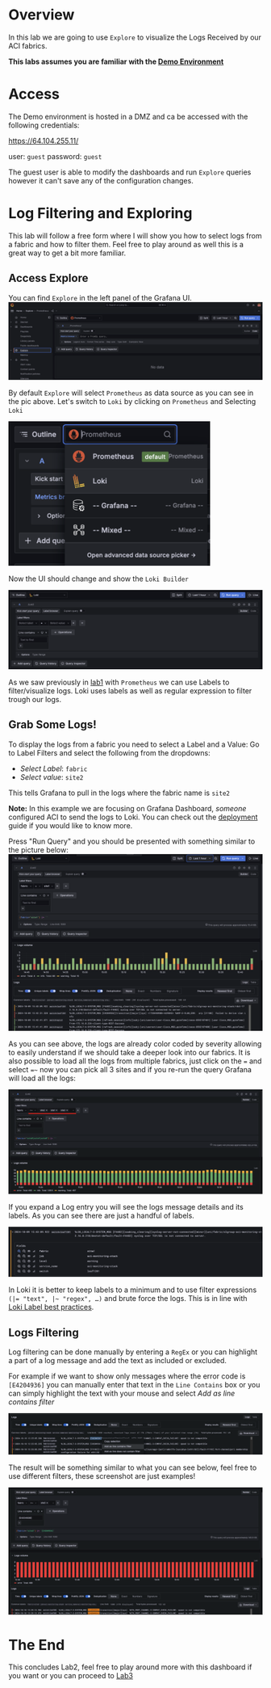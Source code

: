 # Overview 

In this lab we are going to use `Explore` to visualize the Logs Received by our ACI fabrics. 

**This labs assumes you are familiar with the [Demo Environment](../demo-environment.md)**

# Access 

The Demo environment is hosted in a DMZ and ca be accessed with the following credentials:

https://64.104.255.11/

user: `guest`
password: `guest`

The guest user is able to modify the dashboards and run `Explore` queries however it can't save any of the configuration changes. 

# Log Filtering and Exploring

This lab will follow a free form where I will show you how to select logs from a fabric and how to filter them. Feel free to play around as well this is a great way to get a bit more familiar. 

## Access Explore

You can find `Explore` in the left panel of the Grafana UI.
![alt text](images/lab2/explore.png)

By default `Explore` will select `Prometheus` as data source as you can see in the pic above. Let's switch to `Loki` by clicking on `Prometheus` and Selecting `Loki`

<img src=images/lab2/select-loki.png width="400"> 

Now the UI should change and show the `Loki Builder`

![alt text](images/lab2/loki-builder.png)

As we saw previously in [lab1](lab1.md) with `Prometheus` we can use Labels to filter/visualize logs. Loki uses labels as well as regular expression to filter trough our logs. 

## Grab Some Logs!

To display the logs from a fabric you need to select a Label and a Value:
Go to Label Filters and select the following from the dropdowns:

- *Select Label*: `fabric`
- *Select value*: `site2`
  
This tells Grafana to pull in the logs where the fabric name is `site2` 

**Note:** In this example we are focusing on Grafana Dashboard, *someone* configured ACI to send the logs to Loki.  You can check out the [deployment](../deployment.md#syslog-config) guide if you would like to know more.

Press "Run Query" and you should be presented with something similar to the picture below:
![alt text](images/lab2/logs-1.png)

As you can see above, the logs are already color coded by severity allowing to easily understand if we should take a deeper look into our fabrics.
It is also possible to load all the logs from multiple fabrics, just click on the `=` and select `=~` now you can pick all 3 sites and if you re-run the query Grafana will load all the logs:

![alt text](images/lab2/multi-fabric-logs.png)

If you expand a Log entry you will see the logs message details and its labels. As you can see there are just a handful of labels.

![alt text](images/lab2/log-details.png)

In Loki it is better to keep labels to a minimum and to use filter expressions `(|= "text", |~ "regex", …)` and brute force the logs. This is in line with [Loki Label best practices](https://grafana.com/docs/loki/latest/get-started/labels/bp-labels/).


## Logs Filtering

Log filtering can be done manually by entering a `RegEx` or you can highlight a part of a log message and add the text as included or excluded. 

For example if we want to show only messages where the error code is `[E4204936]` you can manually enter that text in the `Line Contains` box or you can simply highlight the text with your mouse and select *Add as line contains filter*

![alt text](images/lab2/ui-filter.png)

The result will be something similar to what you can see below, feel free to use different filters, these screenshot are just examples!

![alt text](images/lab2/ui-filter-result.png)

# The End
This concludes Lab2, feel free to play around more with this dashboard if you want or you can proceed to [Lab3](lab3.md)